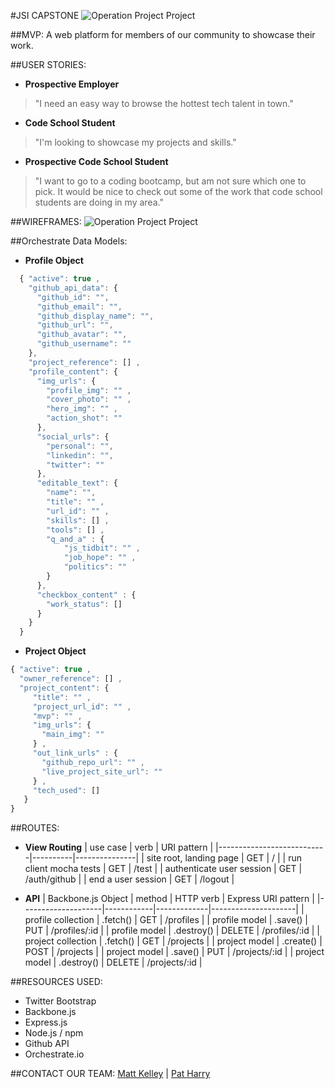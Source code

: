 #JSI CAPSTONE
![Operation Project Project](https://d13yacurqjgara.cloudfront.net/users/597558/screenshots/1998465/comp-2.gif)

##MVP:
A web platform for members of our community to showcase their work.

##USER STORIES:
* **Prospective Employer**
>"I need an easy way to browse the hottest tech talent in town."

* **Code School Student**
>"I'm looking to showcase my projects and skills."

* **Prospective Code School Student**
>"I want to go to a coding bootcamp, but am not sure which one to pick.
>It would be nice to check out some of the work that code school students are doing in my area."

##WIREFRAMES:
![Operation Project Project](http://i.imgur.com/VM7hCLq.png)

##Orchestrate Data Models:
* **Profile Object**
```javascript
  { "active": true ,
    "github_api_data": {
      "github_id": "",
      "github_email": "",
      "github_display_name": "",
      "github_url": "",
      "github_avatar": "",
      "github_username": ""
    },
    "project_reference": [] ,
    "profile_content": {
      "img_urls": {
        "profile_img": "" ,
        "cover_photo": "" ,
        "hero_img": "" ,
        "action_shot": ""
      },
      "social_urls": {
        "personal": "",
        "linkedin": "",
        "twitter": ""
      },
      "editable_text": {
        "name": "",
        "title": "" ,
        "url_id": "" ,
        "skills": [] ,
        "tools": [] ,
        "q_and_a" : {
            "js_tidbit": "" ,
            "job_hope": "" ,
            "politics": ""
        }
      },
      "checkbox_content" : {
        "work_status": []
      }
    }
  }
```
* **Project Object**
```javascript
{ "active": true ,
  "owner_reference": [] ,
  "project_content": {
     "title": "" ,
     "project_url_id": "" ,
     "mvp": "" ,
     "img_urls": {
       "main_img": ""
     } ,
     "out_link_urls" : {
       "github_repo_url": "" ,
       "live_project_site_url": ""
     } ,
     "tech_used": []
   }
}
```

##ROUTES:

* **View Routing**
| use case                  | verb     | URI pattern   |
|---------------------------|----------|---------------|
| site root, landing page   | GET      | /             |
| run client mocha tests    | GET      | /test         |
| authenticate user session | GET      | /auth/github  |
| end a user session        | GET      | /logout       |

* **API**
| Backbone.js Object | method     | HTTP verb   | Express URI pattern |
|--------------------|------------|-------------|---------------------|
| profile collection | .fetch()   | GET         | /profiles           |
| profile model      | .save()    | PUT         | /profiles/:id       |
| profile model      | .destroy() | DELETE      | /profiles/:id       |
| project collection | .fetch()   | GET         | /projects           |
| project model      | .create()  | POST        | /projects           |
| project model      | .save()    | PUT         | /projects/:id       |
| project model      | .destroy() | DELETE      | /projects/:id       |

##RESOURCES USED:
* Twitter Bootstrap
* Backbone.js
* Express.js
* Node.js / npm
* Github API
* Orchestrate.io

##CONTACT OUR TEAM:
[Matt Kelley](https://github.com/mkelley2)
|
[Pat Harry](http://patrickharry.com)
